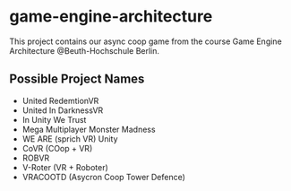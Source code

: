 # game-engine-architecture
This project contains our async coop game from the course Game Engine Architecture @Beuth-Hochschule Berlin.
## Possible Project Names
* United RedemtionVR
* United In DarknessVR
* In Unity We Trust
* Mega Multiplayer Monster Madness
* WE ARE (sprich VR) Unity
* CoVR (COop + VR)
* ROBVR
* V-Roter (VR + Roboter)
* VRACOOTD (Asycron Coop Tower Defence)
